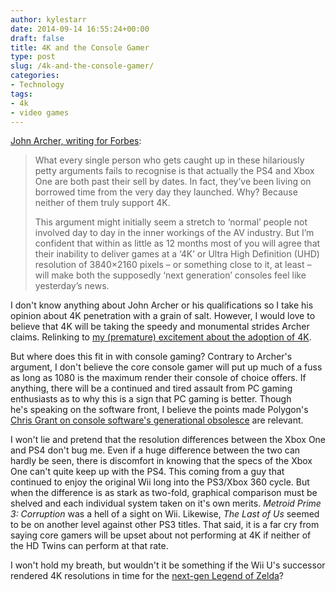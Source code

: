 ```yaml
---
author: kylestarr
date: 2014-09-14 16:55:24+00:00
draft: false
title: 4K and the Console Gamer
type: post
slug: /4k-and-the-console-gamer/
categories:
- Technology
tags:
- 4k
- video games
---
```


[John Archer, writing for Forbes](http://www.forbes.com/sites/johnarcher/2014/09/12/the-ps4-and-xbox-one-are-already-out-of-date/):

> What every single person who gets caught up in these hilariously petty arguments fails to recognise is that actually the PS4 and Xbox One are both past their sell by dates. In fact, they’ve been living on borrowed time from the very day they launched. Why? Because neither of them truly support 4K.
>
> This argument might initially seem a stretch to ‘normal’ people not involved day to day in the inner workings of the AV industry. But I’m confident that within as little as 12 months most of you will agree that their inability to deliver games at a ‘4K’ or Ultra High Definition (UHD) resolution of 3840×2160 pixels – or something close to it, at least – will make both the supposedly ‘next generation’ consoles feel like yesterday’s news.

I don't know anything about John Archer or his qualifications so I take his opinion about 4K penetration with a grain of salt. However, I would love to believe that 4K will be taking the speedy and monumental strides Archer claims. Relinking to [my (premature) excitement about the adoption of 4K](/2013/01/08/2013-the-year-of-4k/).

But where does this fit in with console gaming? Contrary to Archer's argument, I don't believe the core console gamer will put up much of a fuss as long as 1080 is the maximum render their console of choice offers. If anything, there will be a continued and tired assault from PC gaming enthusiasts as to why this is a sign that PC gaming is better. Though he's speaking on the software front, I believe the points made Polygon's [Chris Grant on console software's generational obsolesce](/2013/10/18/whats-it-like-to-build-a-pc-polygon-friends-list-10142013/) are relevant.

I won't lie and pretend that the resolution differences between the Xbox One and PS4 don't bug me. Even if a huge difference between the two can hardly be seen, there is discomfort in knowing that the specs of the Xbox One can't quite keep up with the PS4. This coming from a guy that continued to enjoy the original Wii long into the PS3/Xbox 360 cycle. But when the difference is as stark as two-fold, graphical comparison must be shelved and each individual system taken on it's own merits. _Metroid Prime 3: Corruption_ was a hell of a sight on Wii. Likewise, _The Last of Us_ seemed to be on another level against other PS3 titles. That said, it is a far cry from saying core gamers will be upset about not performing at 4K if neither of the HD Twins can perform at that rate.

I won't hold my breath, but wouldn't it be something if the Wii U's successor rendered 4K resolutions in time for the [next-gen Legend of Zelda](https://www.youtube.com/watch?annotation_id=annotation_1059969563&feature=iv&src_vid=gTMhGg5mtp8&v=VcYXX4TUK4I)?
